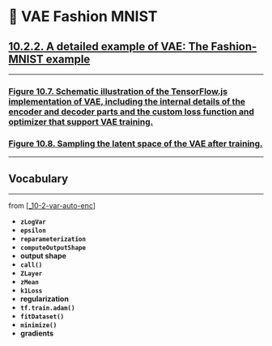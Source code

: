 # 🦋 VAE Fashion MNIST

## [**10.2.2.** A detailed example of VAE: The Fashion-MNIST example](https://livebook.manning.com/book/deep-learning-with-javascript/chapter-10/27)

---

### [**Figure 10.7.** Schematic illustration of the TensorFlow.js implementation of VAE, including the internal details of the encoder and decoder parts and the custom loss function and optimizer that support VAE training.](https://livebook.manning.com/book/deep-learning-with-javascript/chapter-10/ch10fig07)

### [**Figure 10.8.** Sampling the latent space of the VAE after training.](https://livebook.manning.com/book/deep-learning-with-javascript/chapter-10/ch10fig08)

---

## **Vocabulary**

---

from [[_10-2-var-auto-enc]]

- **`zLogVar`**
- **`epsilon`**
- **`reparameterization`**
- **`computeOutputShape`**
- **output shape**
- **`call()`**
- **`ZLayer`**
- **`zMean`**
- **`k1Loss`**
- **regularization**
- **`tf.train.adam()`**
- **`fitDataset()`**
- **`minimize()`**
- **gradients**

[//begin]: # "Autogenerated link references for markdown compatibility"
[_10-2-var-auto-enc]: _10-2-var-auto-enc.md "🦋 Var Auto Enc"
[//end]: # "Autogenerated link references"
